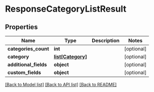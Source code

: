 # ResponseCategoryListResult

## Properties
Name | Type | Description | Notes
------------ | ------------- | ------------- | -------------
**categories_count** | **int** |  | [optional] 
**category** | [**list[Category]**](Category.md) |  | [optional] 
**additional_fields** | **object** |  | [optional] 
**custom_fields** | **object** |  | [optional] 

[[Back to Model list]](../README.md#documentation-for-models) [[Back to API list]](../README.md#documentation-for-api-endpoints) [[Back to README]](../README.md)


